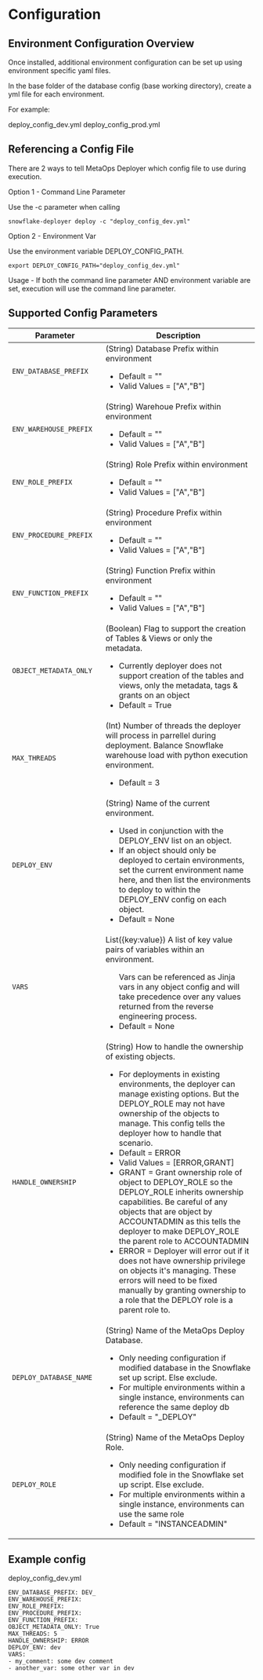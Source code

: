 # Configuration

## Environment Configuration Overview
Once installed, additional environment configuration can be set up using environment specific yaml files.

In the base folder of the database config (base working directory), create a yml file for each environment.

For example:

deploy_config_dev.yml
deploy_config_prod.yml

## Referencing a Config File

There are 2 ways to tell MetaOps Deployer which config file to use during execution.

Option 1 - Command Line Parameter

Use the -c parameter when calling
```
snowflake-deployer deploy -c "deploy_config_dev.yml"
```

Option 2 - Environment Var

Use the environment variable DEPLOY_CONFIG_PATH.

```
export DEPLOY_CONFIG_PATH="deploy_config_dev.yml"
```

Usage - If both the command line parameter AND environment variable are set, execution will use the command line parameter.

## Supported Config Parameters

| <div style="width:175px">Parameter</div>          | Description                          |
| ------------------------------------------------  | ------------------------------------ |
| `ENV_DATABASE_PREFIX`         | (String) Database Prefix within environment <ul><li>Default = ""</li><li>Valid Values = ["A","B"]</li></ul> |
| `ENV_WAREHOUSE_PREFIX`        | (String) Warehoue Prefix within environment <ul><li>Default = ""</li><li>Valid Values = ["A","B"]</li></ul> |
| `ENV_ROLE_PREFIX`             | (String) Role Prefix within environment <ul><li>Default = ""</li><li>Valid Values = ["A","B"]</li></ul> |
| `ENV_PROCEDURE_PREFIX`        | (String) Procedure Prefix within environment <ul><li>Default = ""</li><li>Valid Values = ["A","B"]</li></ul> |
| `ENV_FUNCTION_PREFIX`         | (String) Function Prefix within environment <ul><li>Default = ""</li><li>Valid Values = ["A","B"]</li></ul> |
| `OBJECT_METADATA_ONLY`        | (Boolean) Flag to support the creation of Tables & Views or only the metadata. <ul><li>Currently deployer does not support creation of the tables and views, only the metadata, tags & grants on an object</li><li>Default = True</li></ul> |
| `MAX_THREADS`                 | (Int) Number of threads the deployer will process in parrellel during deployment.  Balance Snowflake warehouse load with python execution environment. <ul><li>Default = 3</li></ul>|
| `DEPLOY_ENV`                  | (String) Name of the current environment.<ul><li>Used in conjunction with the DEPLOY_ENV list on an object.</li><li>If an object should only be deployed to certain environments, set the current environment name here, and then list the environments to deploy to within the DEPLOY_ENV config on each object.</li><li>Default = None</li></ul> |
| `VARS`                        | List({key:value}) A list of key value pairs of variables within an environment.<ul>Vars can be referenced as Jinja vars in any object config and will take precedence over any values returned from the reverse engineering process.</li><li>Default = None</li></ul> |
| `HANDLE_OWNERSHIP`            | (String) How to handle the ownership of existing objects.<ul><li>For deployments in existing environments, the deployer can manage existing options.  But the DEPLOY_ROLE may not have ownership of the objects to manage. This config tells the deployer how to handle that scenario.</li><li>Default = ERROR</li><li>Valid Values = [ERROR,GRANT]</li><li>GRANT = Grant ownership role of object to DEPLOY_ROLE so the DEPLOY_ROLE inherits ownership capabilities.  Be careful of any objects that are object by ACCOUNTADMIN as this tells the deployer to make DEPLOY_ROLE the parent role to ACCOUNTADMIN</li><li>ERROR = Deployer will error out if it does not have ownership privilege on objects it's managing.  These errors will need to be fixed manually by granting ownership to a role that the DEPLOY role is a parent role to.</li></ul> |
| `DEPLOY_DATABASE_NAME`        | (String) Name of the MetaOps Deploy Database.<ul><li>Only needing configuration if modified database in the Snowflake set up script.  Else exclude.</li><li>For multiple environments within a single instance, environments can reference the same deploy db</li><li>Default = "_DEPLOY"</li></ul> |
| `DEPLOY_ROLE`                 | (String) Name of the MetaOps Deploy Role.<ul><li>Only needing configuration if modified fole in the Snowflake set up script.  Else exclude.</li><li>For multiple environments within a single instance, environments can use the same role</li><li>Default = "INSTANCEADMIN"</li></ul>|

## Example config

deploy_config_dev.yml
```
ENV_DATABASE_PREFIX: DEV_
ENV_WAREHOUSE_PREFIX: 
ENV_ROLE_PREFIX: 
ENV_PROCEDURE_PREFIX: 
ENV_FUNCTION_PREFIX: 
OBJECT_METADATA_ONLY: True
MAX_THREADS: 5
HANDLE_OWNERSHIP: ERROR
DEPLOY_ENV: dev
VARS:
- my_comment: some dev comment
- another_var: some other var in dev
```